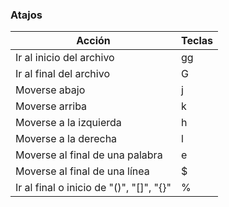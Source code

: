 ### Atajos

Acción      | Teclas
------------|-------
Ir al inicio del archivo | gg
Ir al final del archivo | G
Moverse abajo | j
Moverse arriba | k
Moverse a la izquierda | h
Moverse a la derecha | l
Moverse al final de una palabra | e
Moverse al final de una línea | $
Ir al final o inicio de "()", "[]", "{}" | %
